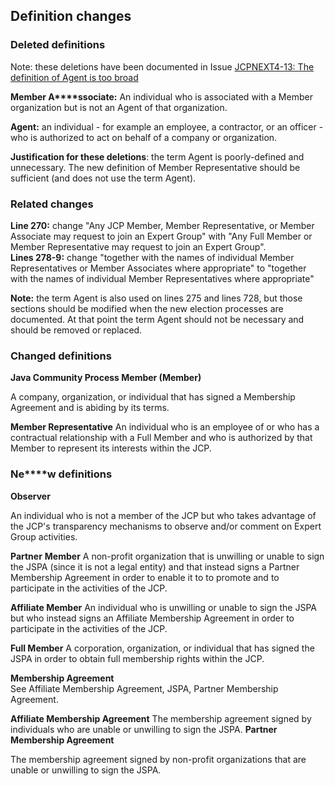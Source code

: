 ## Definition changes

### Deleted definitions

Note: these deletions have been documented in Issue [JCPNEXT4-13: The definition of Agent is too broad](https://github.com/jcp-org/jcpnext4/issues/2)

**Member A****ssociate:** An individual who is associated with a Member organization but is not an Agent of that organization.  

**Agent:** an individual - for example an employee, a contractor, or an officer - who is authorized to act on behalf of a company or organization.  

**Justification for these deletions**: the term Agent is poorly-defined and unnecessary. The new definition of Member Representative should be sufficient (and does not use the term Agent).  

### **Related changes**  

**Line 270:** change "Any JCP Member, Member Representative, or Member Associate may request to join an Expert Group" with "Any Full Member or Member Representative may request to join an Expert Group".  
**Lines 278-9:** change "together with the names of individual Member Representatives or Member Associates where appropriate" to "together with the names of individual Member Representatives where appropriate"  

**Note:** the term Agent is also used on lines 275 and lines 728, but those sections should be modified when the new election processes are documented. At that point the term Agent should not be necessary and should be removed or replaced.

### **Changed definitions**

**Java Community Process Member (Member)**  

A company, organization, or individual that has signed a Membership Agreement and is abiding by its terms.  

**Member Representative** An individual who is an employee of or who has a contractual relationship with a Full Member and who is authorized by that Member to represent its interests within the JCP.  

### **Ne****w definitions**

**Observer**  

An individual who is not a member of the JCP but who takes advantage of the JCP's transparency mechanisms to observe and/or comment on Expert Group activities.  

**Partner** **Member** A non-profit organization that is unwilling or unable to sign the JSPA (since it is not a legal entity) and that instead signs a Partner Membership Agreement in order to enable it to to promote and to participate in the activities of the JCP.  

**Affiliate Member** An individual who is unwilling or unable to sign the JSPA but who instead signs an Affiliate Membership Agreement in order to participate in the activities of the JCP.  

**Full Member** A corporation, organization, or individual that has signed the JSPA in order to obtain full membership rights within the JCP.  

**Membership Agreement**  
See Affiliate Membership Agreement, JSPA, Partner Membership Agreement.  

****Affiliate Membership Agreement**** The membership agreement signed by individuals who are unable or unwilling to sign the JSPA. **Partner Membership Agreement**  

The membership agreement signed by non-profit organizations that are unable or unwilling to sign the JSPA.